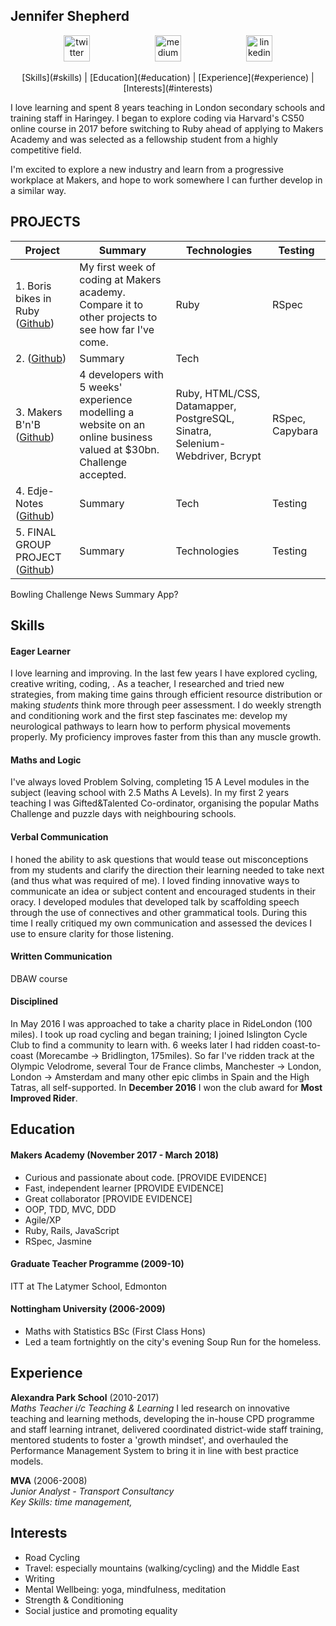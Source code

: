 ## Jennifer Shepherd

<p align="center">
<a href="https://twitter.com/teachlearncode">
<img src="http://goinkscape.com/wp-content/uploads/2015/07/twitter-logo-final.png" alt="twitter" hspace="50" height="42" width="42"></a>

<a href="https://medium.com/@jennifer.elaine.mairead">
<img src="https://static1.squarespace.com/static/53457bcae4b0bc890d496d14/t/568ebeee4bf118e7ef8dbef3/1452195567236/medium_logo_detail_icon.png?format=300w" alt="medium" hspace="50" height="42" width="42"></a>

<a href="https://www.linkedin.com/in/jennifer-em-shepherd/">
<img src="https://www.iconfinder.com/data/icons/free-social-icons/67/linkedin_circle_color-512.png" alt="linkedin" hspace="50" height="42" width="42"></a>
</p>

<p align="center">
[Skills](#skills) | [Education](#education) | [Experience](#experience) | [Interests](#interests)
</p>

I love learning and spent 8 years teaching in London secondary schools and training staff in Haringey.  I began to explore coding via Harvard's CS50 online course in 2017 before switching to Ruby ahead of applying to Makers Academy and was selected as a fellowship student from a highly competitive field.  

I'm excited to explore a new industry and learn from a progressive workplace at Makers, and hope to work somewhere I can further develop in a similar way.

## PROJECTS
| Project       | Summary       | Technologies  | Testing |
| ------------- |---------------| --------------|---------|
| 1. Boris bikes in Ruby ([Github](https://github.com/Alicespyglass/boris-bikes)) | My first week of coding at Makers academy. Compare it to other projects to see how far I've come. |Ruby | RSpec |
| 2.  ([Github](https://github.com/jenniferemshepherd/))| Summary | Tech |  |
| 3. Makers B'n'B ([Github](https://github.com/jenniferemshepherd/))| 4 developers with 5 weeks' experience modelling a website on an online business valued at $30bn. Challenge accepted. | Ruby, HTML/CSS, Datamapper, PostgreSQL, Sinatra, Selenium-Webdriver, Bcrypt | RSpec, Capybara |
| 4. Edje-Notes ([Github](https://github.com/jenniferemshepherd/))| Summary | Tech  | Testing |
| 5. FINAL GROUP PROJECT ([Github](https://github.com/jenniferemshepherd/)) | Summary | Technologies | Testing |

Bowling Challenge
News Summary App?

## Skills

#### Eager Learner
I love learning and improving.  In the last few years I have explored cycling, creative writing, coding, .  As a teacher, I researched and tried new strategies, from making time gains through efficient resource distribution or making *students* think more through peer assessment.
I do weekly strength and conditioning work and the first step fascinates me: develop my neurological pathways to learn how to perform physical movements properly.  My proficiency improves faster from this than any muscle growth.

#### Maths and Logic
I've always loved Problem Solving, completing 15 A Level modules in the subject (leaving school with 2.5 Maths A Levels).  In my first 2 years teaching I was Gifted&Talented Co-ordinator, organising the popular Maths Challenge and puzzle days with neighbouring schools.

#### Verbal Communication
I honed the ability to ask questions that would tease out misconceptions from my students and clarify the direction their learning needed to take next (and thus what was required of me).  I loved finding innovative ways to communicate an idea or subject content and encouraged students in their oracy.  I developed modules that developed talk by scaffolding speech through the use of connectives and other grammatical tools.  During this time I really critiqued my own communication and assessed the devices I use to ensure clarity for those listening.

#### Written Communication
DBAW course

#### Disciplined
In May 2016 I was approached to take a charity place in RideLondon (100 miles).  I took up road cycling and began training; I joined Islington Cycle Club to find a community to learn with. 6 weeks later I had ridden coast-to-coast (Morecambe -> Bridlington, 175miles). So far I've ridden track at the Olympic Velodrome, several Tour de France climbs, Manchester -> London, London -> Amsterdam and many other epic climbs in Spain and the High Tatras, all self-supported.  In **December 2016** I won the club award for **Most Improved Rider**.

## Education

#### Makers Academy (November 2017 - March 2018)

- Curious and passionate about code. [PROVIDE EVIDENCE]
- Fast, independent learner [PROVIDE EVIDENCE]
- Great collaborator [PROVIDE EVIDENCE]
- OOP, TDD, MVC, DDD
- Agile/XP
- Ruby, Rails, JavaScript
- RSpec, Jasmine

#### Graduate Teacher Programme (2009-10)
ITT at The Latymer School, Edmonton

#### Nottingham University (2006-2009)
- Maths with Statistics BSc (First Class Hons)
- Led a team fortnightly on the city's evening Soup Run for the homeless.

## Experience

**Alexandra Park School** (2010-2017)    
*Maths Teacher i/c Teaching & Learning*
I led research on innovative teaching and learning methods, developing the in-house CPD programme and staff learning intranet, delivered coordinated district-wide staff training, mentored students to foster a 'growth mindset', and overhauled the Performance Management System to bring it in line with best practice models.

**MVA** (2006-2008)   
*Junior Analyst - Transport Consultancy*  
_Key Skills: time management,_

## Interests
- Road Cycling
- Travel: especially mountains (walking/cycling) and the Middle East
- Writing
- Mental Wellbeing: yoga, mindfulness, meditation
- Strength & Conditioning
- Social justice and promoting equality

